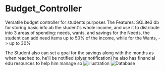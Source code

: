 # Budget_Controller
Versatile budget controller for students purposes
The Features:
  SQLite3 db for storing basic info ab the student's whole income, and use it to distribute into 3 areas of spending: needs, wants, and savings
 for the Needs, the student can add need items up to 50% of the income, 
 while for the Wants, -> up to 30%
 
The Student also can set a goal for the savings along with the months as when reached to, he'll be notified (plyer.notification)
he also has financial edu resources to help him manage so
![illustration](https://github.com/Ebrahim-Ramadan/Budget_Controller/assets/65041082/0200d35c-0db4-4141-9e88-d39db5eeb25b)
![Database](https://github.com/Ebrahim-Ramadan/Budget_Controller/assets/65041082/664164c5-0513-4304-82f2-8d23797edaa9)
